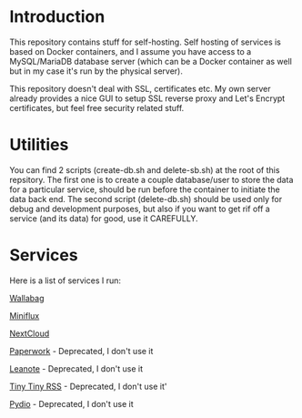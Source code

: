 # Introduction

This repository contains stuff for self-hosting. Self hosting of services is based on Docker containers, and I assume you have access to a MySQL/MariaDB database server (which can be a Docker container as well but in my case it's run by the physical server).

This repository doesn't deal with SSL, certificates etc. My own server already provides a nice GUI to setup SSL reverse proxy and Let's Encrypt certificates, but feel free security related stuff.

# Utilities

You can find 2 scripts (create-db.sh and delete-sb.sh) at the root of this repsitory. The first one is to create a couple database/user to store the data for a particular service, should be run before the container to initiate the data back end. The second script (delete-db.sh) should be used only for debug and development purposes, but also if you want to get rif off a service (and its data) for good, use it CAREFULLY.

# Services

Here is a list of services I run:

[Wallabag](https://www.wallabag.org/)

[Miniflux](https://www.miniflux.net/)

[NextCloud](https://www.nextcloud.com/)

[Paperwork](https://www.paperwork.rocks/) - Deprecated, I don't use it

[Leanote](https://www.leanote.org/) - Deprecated, I don't use it

[Tiny Tiny RSS](https://tt-rss.org/gitlab/fox/tt-rss/wikis/home) - Deprecated, I don't use it'

[Pydio](https://www.pydio.com/) - Deprecated, I don't use it


